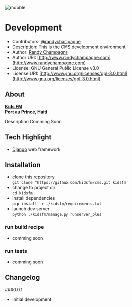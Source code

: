 ![mobble](http://cloud.scott.ee/images/mobble.png)

# Development

* Contributors: [@randychampagne](http://twitter.com/randychampagne)
* Description: This is the CMS development environment
* Author: [Randy Champagne](http://www.randychampagne.com)
* Author URI: [http://www.randychampagne.com](http://www.randychampagne.com)
* License: GNU General Public License v3.0
* License URI: [http://www.gnu.org/licenses/gpl-3.0.html](http://www.gnu.org/licenses/gpl-3.0.html)




## About

**[Kids FM](http://kidsfm.org/)<br>Port au Prince, Haiti**

Description Comming Soon





## Tech Highlight

* [Django](https://www.djangoproject.com/) web framework





## Installation

* clone this repository <br>
```git clone "https://github.com/kidsfm/cms.git kidsfm```
* change to project dir <br>
```cd kidsfm```
* install dependencies <br>
```pip install -r ./kidsfm/requirements.txt```
* launch dev server <br>
```python ./kidsfm/manage.py runserver_plus```





### run build recipe

* comming soon





### run tests

* comming soon




## Changelog

###0.0.1
* Initial development.
